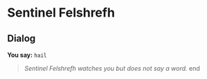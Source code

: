 # Sentinel Felshrefh
## Dialog

**You say:** `hail`



>*Sentinel Felshrefh watches you but does not say a word.*
end

